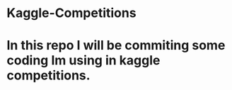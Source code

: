 # Kaggle-Competitions  
#  
# In this repo I will be commiting some coding Im using in kaggle competitions.  

